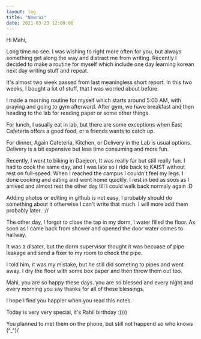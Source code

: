 ```yaml
---
layout: log
title: "Nowruz"
date: 2021-03-23 12:00:00
---
```


Hi Mahi,

Long time no see. I was wishing to right more often for you, but always something get along the way and distract me from writing.
Recently I decided to make a routine for myself which include one day learning korean next day writing stuff and repeat. 

It's almost two week passed from last meaningless short report.
In this two weeks, I bought a lot of stuff, that I was worried about before.

I made a morning routine for myself which starts around 5:00 AM, with praying and going to gym afterward.
After gym, we have breakfast and then heading to the lab for reading paper or some other things.

For lunch, I usually eat in lab, but there are some exceptions when East Cafeteria offers a good food, or a friends wants to catch up.

For dinner, Again Cafeteria, Kitchen, or Delivery in the Lab is usual options. Delivery is a bit expensive but less time consuming and more fun.

Recently, I went to biking in Daejeon, It was really far but still really fun. I had to cook the same day, and I was late so I ride back to KAIST without rest on full-speed.
When I reached the campus I couldn't feel my legs. I done cooking and eating and went home quickly. I rest in bed as soos as I arrived and almost rest the other day till I could walk back normaly again :D

Adding photos or editing in github is not easy, I probably should do something about it otherwise I can't write that much.
I will more add them probably later. ://

The other day, I forgot to close the tap in my dorm, I water filled the floor. As soon as I came back from shower and opened the door water comes to hallway.

It was a disater, but the dorm supervisor thought it was becuase of pipe leakage and send a fixer to my room to check the pipe.

I told him, it was my mistake, but he still did someting to pipes and went away.
I dry the floor with some box paper and then throw them out too.

Mahi, you are so happy these days. you are so blessed and every night and every morning you say thanks for all of these blessings.

I hope I find you happier when you read this notes.


Today is very very special, it's Rahil birthday :))))

You planned to met them on the phone, but still not happend so who knows \(^_^)/
